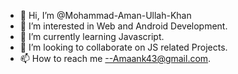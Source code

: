 - 👋 Hi, I’m @Mohammad-Aman-Ullah-Khan
- 👀 I’m interested in Web and Android Development.
- 🌱 I’m currently learning Javascript.
- 💞️ I’m looking to collaborate on JS related Projects.
- 📫 How to reach me --Amaank43@gmail.com.

<!---
Mohammad-Aman-Ullah-Khan/Mohammad-Aman-Ullah-Khan is a ✨ special ✨ repository because its `README.md` (this file) appears on your GitHub profile.
You can click the Preview link to take a look at your changes.
--->
